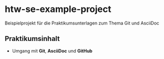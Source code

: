 # htw-se-example-project
Beispielprojekt für die Praktikumsunterlagen zum Thema Git und AsciiDoc
## Praktikumsinhalt

- Umgang mit **Git**, **AsciiDoc** und **GitHub**
